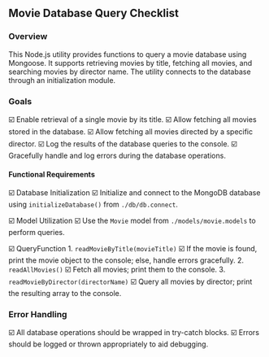 ## Movie Database Query Checklist

### Overview
This Node.js utility provides functions to query a movie database using Mongoose. It supports retrieving movies by title, fetching all movies, and searching movies by director name. The utility connects to the database through an initialization module.



### Goals
:ballot_box_with_check: Enable retrieval of a single movie by its title.
:ballot_box_with_check: Allow fetching all movies stored in the database.
:ballot_box_with_check: Allow fetching all movies directed by a specific director.
:ballot_box_with_check: Log the results of the database queries to the console.
:ballot_box_with_check: Gracefully handle and log errors during the database operations.


#### Functional Requirements
:ballot_box_with_check: Database Initialization
                        :ballot_box_with_check: Initialize and connect to the MongoDB database using `initializeDatabase()` from `./db/db.connect`.

:ballot_box_with_check: Model Utilization
                        :ballot_box_with_check: Use the `Movie` model from `./models/movie.models` to perform queries.

 :ballot_box_with_check: QueryFunction 
     1. `readMovieByTitle(movieTitle)`
        :ballot_box_with_check: If the movie is found, print the movie object to the console; else, handle errors gracefully.
     2. `readAllMovies()`
        :ballot_box_with_check: Fetch all movies; print them to the console.
     3. `readMovieByDirector(directorName)`
         :ballot_box_with_check: Query all movies by director; print the resulting array to the console.
     

### Error Handling
  :ballot_box_with_check: All database operations should be wrapped in try-catch blocks.
  :ballot_box_with_check: Errors should be logged or thrown appropriately to aid debugging.
